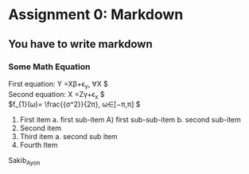 # Assignment 0: Markdown
## You have to write markdown
### Some Math Equation


<p align="center">
                      
First  equation: Y =Xβ+ϵ<sub>y</sub>, ∀X $ <br>
Second equation: X =Zγ+ϵ<sub>x</sub> $  <br>
$f_{1}(ω)= \frac{{σ^2}}{2π}, ω∈[−π,π] $
                    
</p>   

1. First item a. first sub-item A) first sub-sub-item b. second sub-item
2. Second item
3. Third item a. second sub item
4. Fourth Item




Sakib<sub>Ayon</sub>
                    
                
                    



